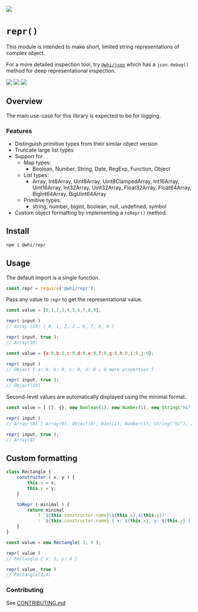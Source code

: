 [![](https://img.shields.io/npm/v/@whi/repr/latest?style=flat-square)](http://npmjs.com/package/@whi/repr)

# `repr()`
This module is intended to make short, limited string representations of complex object.

For a more detailed inspection tool, try [`@whi/json`](https://www.npmjs.com/package/@whi/json)
which has a `json.debug()` method for deep representational inspection.


[![](https://img.shields.io/github/issues-raw/mjbrisebois/js-repr?style=flat-square)](https://github.com/mjbrisebois/js-repr/issues)
[![](https://img.shields.io/github/issues-closed-raw/mjbrisebois/js-repr?style=flat-square)](https://github.com/mjbrisebois/js-repr/issues?q=is%3Aissue+is%3Aclosed)
[![](https://img.shields.io/github/issues-pr-raw/mjbrisebois/js-repr?style=flat-square)](https://github.com/mjbrisebois/js-repr/pulls)


## Overview
The main use-case for this library is expected to be for logging.

### Features

- Distinguish primitive types from their similar object version
- Truncate large list types
- Support for
  - Map types:
    - Boolean, Number, String, Date, RegExp, Function, Object
  - List types:
    - Array, Int8Array, Uint8Array, Uint8ClampedArray, Int16Array, Uint16Array, Int32Array,
      Uint32Array, Float32Array, Float64Array, BigInt64Array, BigUint64Array
  - Primitive types:
    - string, number, bigint, boolean, null, undefined, symbol
- Custom object formatting by implementing a `toRepr()` method.


## Install

```bash
npm i @whi/repr
```

## Usage

The default import is a single function.

```javascript
const repr = require('@whi/repr');
```

Pass any value to `repr` to get the representational value.

```javascript
const value = [0,1,2,3,4,5,6,7,8,9];

repr( input )
// Array (10) [ 0, 1, 2, 3 … 6, 7, 8, 9 ]

repr( input, true );
// Array(10)
```

```javascript
const value = {a:0,b:0,c:0,d:0,e:0,f:0,g:0,h:0,i:0,j:0};

repr( input )
// Object { a: 0, b: 0, c: 0, d: 0 … 6 more properties }

repr( input, true );
// Object(10)
```

Second-level values are automatically displayed using the minimal format.

```javascript
const value = [ [], {}, new Boolean(1), new Number(1), new String("hi"), new Date(1646429736851), RegExp(/.*/gi), () => {} ];

repr( input )
// Array (8) [ Array(0), Object(0), Bool(1), Number(1), String("hi"), 2022-03-04T21:35:36.851Z, RegExp(/.*/gi), function(0 args) ]

repr( input, true );
// Array(8)
```

## Custom formatting

```javascript
class Rectangle {
    constructor ( x, y ) {
        this.x = x;
        this.y = y;
    }

    toRepr ( minimal ) {
        return minimal
            ? `${this.constructor.name}(${this.x},${this.y})`
            : `${this.constructor.name} { x: ${this.x}, y: ${this.y} }`;
    }
}

const value = new Rectangle( 3, 4 );

repr( value )
// Rectangle { x: 3, y: 4 }

repr( value, true )
// Rectangle(3,4)
```

### Contributing

See [CONTRIBUTING.md](CONTRIBUTING.md)
